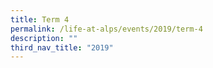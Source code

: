 ```yaml
---
title: Term 4
permalink: /life-at-alps/events/2019/term-4
description: ""
third_nav_title: "2019"
---
```

